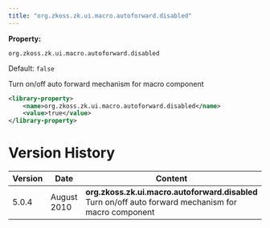 ```yaml
---
title: "org.zkoss.zk.ui.macro.autoforward.disabled"
---
```


**Property:**

`org.zkoss.zk.ui.macro.autoforward.disabled`

Default:  `false`

Turn on/off auto forward mechanism for macro component

```xml
<library-property>
    <name>org.zkoss.zk.ui.macro.autoforward.disabled</name>
    <value>true</value>
</library-property>
```

# Version History

| Version | Date        | Content                                                                                               |
|---------|-------------|-------------------------------------------------------------------------------------------------------|
| 5.0.4   | August 2010 | **org.zkoss.zk.ui.macro.autoforward.disabled** Turn on/off auto forward mechanism for macro component |
